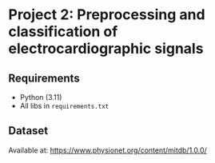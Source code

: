 # Project 2: Preprocessing and classification of electrocardiographic signals

## Requirements
- Python (3.11)
- All libs in `requirements.txt`

## Dataset
Available at: https://www.physionet.org/content/mitdb/1.0.0/
